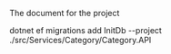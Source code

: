 The document for the project

dotnet ef migrations add InitDb --project ./src/Services/Category/Category.API
 
